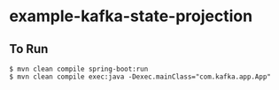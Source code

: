 # example-kafka-state-projection

## To Run
``` 
$ mvn clean compile spring-boot:run 
$ mvn clean compile exec:java -Dexec.mainClass="com.kafka.app.App"
```

